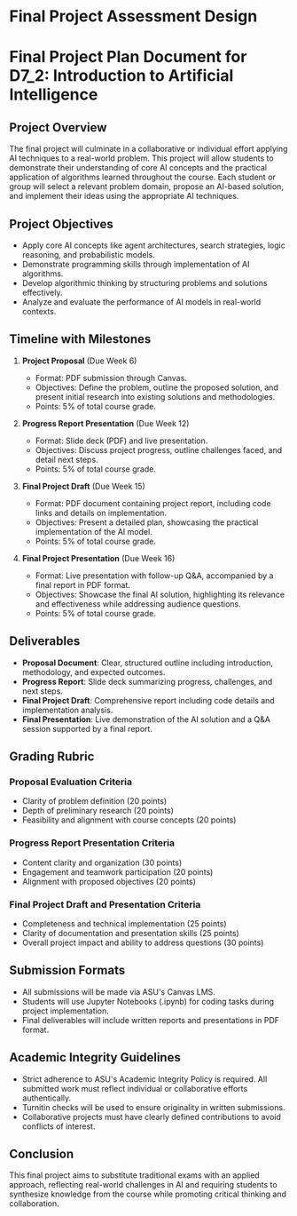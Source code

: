 Final Project Assessment Design
===============================

# Final Project Plan Document for D7_2: Introduction to Artificial Intelligence

## Project Overview
The final project will culminate in a collaborative or individual effort applying AI techniques to a real-world problem. This project will allow students to demonstrate their understanding of core AI concepts and the practical application of algorithms learned throughout the course. Each student or group will select a relevant problem domain, propose an AI-based solution, and implement their ideas using the appropriate AI techniques.

## Project Objectives
- Apply core AI concepts like agent architectures, search strategies, logic reasoning, and probabilistic models.
- Demonstrate programming skills through implementation of AI algorithms.
- Develop algorithmic thinking by structuring problems and solutions effectively.
- Analyze and evaluate the performance of AI models in real-world contexts.

## Timeline with Milestones
1. **Project Proposal** (Due Week 6)
   - Format: PDF submission through Canvas.
   - Objectives: Define the problem, outline the proposed solution, and present initial research into existing solutions and methodologies.
   - Points: 5% of total course grade.

2. **Progress Report Presentation** (Due Week 12)
   - Format: Slide deck (PDF) and live presentation.
   - Objectives: Discuss project progress, outline challenges faced, and detail next steps.
   - Points: 5% of total course grade.

3. **Final Project Draft** (Due Week 15)
   - Format: PDF document containing project report, including code links and details on implementation.
   - Objectives: Present a detailed plan, showcasing the practical implementation of the AI model.
   - Points: 5% of total course grade.

4. **Final Project Presentation** (Due Week 16)
   - Format: Live presentation with follow-up Q&A, accompanied by a final report in PDF format.
   - Objectives: Showcase the final AI solution, highlighting its relevance and effectiveness while addressing audience questions.
   - Points: 5% of total course grade.

## Deliverables
- **Proposal Document**: Clear, structured outline including introduction, methodology, and expected outcomes.
- **Progress Report**: Slide deck summarizing progress, challenges, and next steps.
- **Final Project Draft**: Comprehensive report including code details and implementation analysis.
- **Final Presentation**: Live demonstration of the AI solution and a Q&A session supported by a final report.

## Grading Rubric
### Proposal Evaluation Criteria
- Clarity of problem definition (20 points)
- Depth of preliminary research (20 points)
- Feasibility and alignment with course concepts (20 points)

### Progress Report Presentation Criteria
- Content clarity and organization (30 points)
- Engagement and teamwork participation (20 points)
- Alignment with proposed objectives (20 points)

### Final Project Draft and Presentation Criteria
- Completeness and technical implementation (25 points)
- Clarity of documentation and presentation skills (25 points)
- Overall project impact and ability to address questions (30 points)

## Submission Formats
- All submissions will be made via ASU's Canvas LMS.
- Students will use Jupyter Notebooks (.ipynb) for coding tasks during project implementation.
- Final deliverables will include written reports and presentations in PDF format.

## Academic Integrity Guidelines
- Strict adherence to ASU's Academic Integrity Policy is required. All submitted work must reflect individual or collaborative efforts authentically.
- Turnitin checks will be used to ensure originality in written submissions.
- Collaborative projects must have clearly defined contributions to avoid conflicts of interest.

## Conclusion
This final project aims to substitute traditional exams with an applied approach, reflecting real-world challenges in AI and requiring students to synthesize knowledge from the course while promoting critical thinking and collaboration.